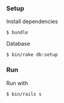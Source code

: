 ### Setup

Install dependencies

    $ bundle

Database

    $ bin/rake db:setup

### Run

Run with

    $ bin/rails s
